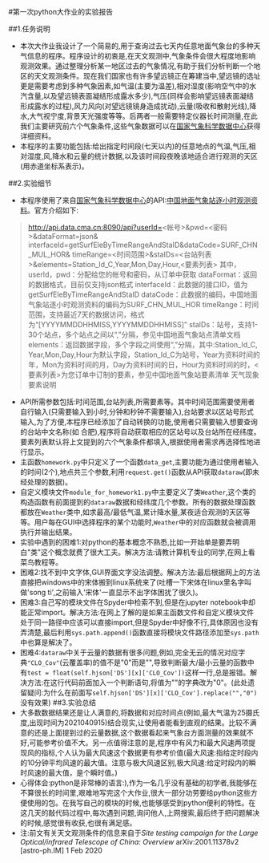 #第一次python大作业的实验报告

 
##1.任务说明
- 本次大作业我设计了一个简易的,用于查询过去七天内任意地面气象台的多种天气信息的程序。程序设计的初衷是,在天文观测中,气象条件会很大程度地影响观测效果。通过整理分析某一地区过去的气象情况,有助于我们分析判断一个地区的天文观测条件。现在我们国家也有许多望远镜正在筹建当中,望远镜的选址更是需要考虑到多种气象因素,如气温(主要为温差),相对湿度(影响空气中的水汽含量,以及望远镜表面凝结形成露水多少),气压(同样会影响望远镜表面凝结形成露水的过程),风力风向(对望远镜镜身造成扰动),云量(吸收和散射光线),降水,大气视宁度,背景天光强度等等。后两者一般需要特定仪器长时间测量,在此我们主要研究前六个气象条件,这些气象数据可以在[国家气象科学数据中心](data.cma.cn)获得详细资料。  
- 本程序的主要功能包括:给出指定时间段(七天以内)的任意地点的气温,气压,相对湿度,风,降水和云量的统计数据,以及该时间段夜晚该地适合进行观测的天区(用赤道坐标系表示)。

##2.实验细节
- 本程序使用了来自[国家气象科学数据中心](data.cma.cn)的API:[中国地面气象站逐小时观测资料](http://data.cma.cn/Market/Detail/code/A.0012.0001/type/0.html)。官方介绍如下:
> http://api.data.cma.cn:8090/api?userId=<帐号>&pwd=<密码>&dataFormat=json&
    interfaceId=getSurfEleByTimeRangeAndStaID&dataCode=SURF_CHN_MUL_HOR&
    timeRange=<时间范围>&staIDs=<台站列表>&elements=Station_Id_C,Year,Mon,Day,Hour,<要素列表> 
其中，userId，pwd：分配给您的帐号和密码，从订单中获取
          dataFormat：返回的数据格式，目前仅支持json格式
          interfaceId：此数据的接口ID，值为getSurfEleByTimeRangeAndStaID
          dataCode：此数据的编码，中国地面气象站逐小时观测资料的编码为SURF_CHN_MUL_HOR
          timeRange：时间范围，支持最近7天的数据访问，格式为“[YYYYMMDDHHMISS,YYYYMMDDHHMISS]”
          staIDs：站号，支持1-30个站点，多个站点之间以“,”分隔，参见中国地面气象站点清单文档
          elements：返回数据字段，多个字段之间使用“,”分隔，其中:Station_Id_C, Year,Mon,Day,Hour为默认字段，Station_Id_C为站号，Year为资料时间的年，Mon为资料时间的月，Day为资料时间的日，Hour为资料时间的时，<要素列表>为您订单中订制的要素，参见中国地面气象站要素清单
          天气现象要素说明

- API所需参数包括:时间范围,台站列表,所需要素等。其中时间范围需要使用者自行输入(只需要输入到小时,分钟和秒钟不需要输入),台站要求以区站号形式输入,为了方便,本程序已经添加了自动转换的功能,使用者只需要输入想要查询的台站中文名称(如 合肥),程序将自动获取相应的区站号以及台站所在经纬度。要素列表默认将上文提到的六个气象条件都填入,根据使用者需求再选择性地进行显示。
- 主函数`homework.py`中只定义了一个函数`data_get`,主要功能为通过使用者输入的时间(2个),地点共三个参数,利用`request.get()`函数从API获取`dataraw`(即未经处理的数据)。
- 自定义模块文件`module_for_homework1.py`中主要定义了类`Weather`,这个类的构造函数有前面提到的`dataraw`数据和经纬度几个参数。所有的数据处理函数都放在`Weather`类中,如求最高/最低气温,累计降水量,某夜适合观测的天区等等。用户每在GUI中选择程序的某个功能时,`Weather`中的对应函数就会被调用执行并输出结果。
- 实验中遇到的困难1:对python的基本概念不熟悉,比如一开始单是要弄明白"类"这个概念就费了很大工夫。解决方法:请教计算机专业的同学,在网上看菜鸟教程等。
- 困难2:找不到中文字体,GUI界面文字没法调整。解决方法:最后根据网上的方法直接把windows中的宋体搬到linux系统来了(吐槽一下宋体在linux里名字叫做'song ti',之前输入'宋体'一直显示不出字体困扰了很久)。
- 困难3:自己写的模块文件在Spyder中检索不到,但是在jupyter notebook中却能正常import。解决方法:在网上了解的是如果主函数文件和自定义模块文件处于同一路径中应该可以直接import,但是Spyder中好像不行,具体原因也没有弄清楚,最后利用`sys.path.append()`函数直接将模块文件路径添加至`sys.path`中也算是解决了。
- 困难4:`dataraw`中关于云量的数据有很多问题,例如,完全无云的情况对应字典`"CLO_Cov"`(云覆盖率)的值不是"0"而是"",导致判断最大/最小云量的函数中有`test = float(self.hjson['DS'][x]['CLO_Cov'])`这样一行,总是报错。解决方法:在这行代码前面加入一个判断语句,将值为""的字典改为"0"。(此处遗留疑问:为什么在前面写`self.hjson['DS'][x]['CLO_Cov'].replace("","0")`没有效果)
##3.实验总结
- 大多数数据结果还是让人满意的,将数据和对应时间点(例如,最大气温为25摄氏度,出现时间为2021040915)结合现实,让使用者能看到直观的结果。比较不满意的还是上面提到过的云量数据,这个数据看起来气象台方面测量的效果就不好,可能参考价值不大。另一点值得注意的是,程序中有风力和最大风速两项提现风的指标,个人认为最大风速这个数据更有参考价值(最大风速:指给定时段内的10分钟平均风速的最大值。注意与极大风速区别,极大风速:给定时段内的瞬时风速的最大值，是个瞬时值。)
- 心得体会:python是非常棒的语言:),作为一名几乎没有基础的初学者,我能够在不算很长的时间里,艰难地写完这个大作业,很大一部分功劳要给python这些方便使用的包。在我写自己的模块的时候,也能够感受到python便利的特性。在这几天的敲代码过程中,每次遇到问题,询问他人,上网搜索,最后终于把问题解决的时候,感觉很有收获,也很有满足感。
- 注:前文有关天文观测条件的信息来自于*Site testing campaign for the Large Optical/infrared Telescope of
China: Overview* arXiv:2001.11378v2 [astro-ph.IM] 1 Feb 2020